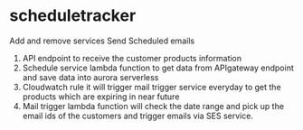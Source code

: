 # scheduletracker
Add and remove services 
Send Scheduled emails


1. API endpoint to receive the customer products information
2. Schedule service lambda function to get data from APIgateway endpoint and save data into aurora serverless
3. Cloudwatch rule it will trigger mail trigger service everyday to get the products which are expiring in near future
4. Mail trigger lambda function will check the date range and pick up the email ids of the customers and trigger emails via SES service.
